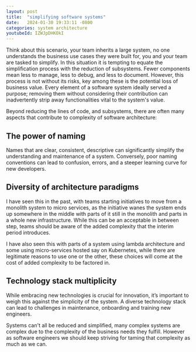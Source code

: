 ```yaml
---
layout: post
title:  "simplifying software systems"
date:   2024-01-30 19:33:11 -0800
categories: system architecture
youtubeId: IZWJpDHKOkI
---
```


Think about this scenario, your team inherits a large system, no one understands the business use cases they were built for, you and your team are tasked to simplify.
In this situation it is tempting to equate the simplification process with the reduction of subsystems. Fewer components mean less to manage, less to debug, and less to document. However, this process is not without its risks, key among these is the potential loss of business value. Every element of a software system ideally served a purpose; removing them without considering their contribution can inadvertently strip away functionalities vital to the system's value.

Beyond reducing the lines of code, and subsystems, there are often many aspects that contribute to complexity of software architecture:

## The power of naming

Names that are clear, consistent, descriptive can significantly simplify the understanding and maintenance of a system. Conversely, poor naming conventions can lead to confusion, errors, and a steeper learning curve for new developers.

## Diversity of architecture paradigms

I have seen this in the past, with teams starting initiatives to move from a monolith system to micro services, as the initiative wanes the system ends up somewhere in the middle with parts of it still in the monolith and parts in a whole new infrastructure. While this can be an acceptable in between step, teams should be aware of the added complexity that the interim period introduces.

I have also seen this with parts of a system using lambda architecture and some using micro-services hosted say on Kubernetes, while there are legitimate reasons to use one or the other, these choices will come at the cost of added complexity to be factored in.

## Technology stack multiplicity
 While embracing new technologies is crucial for innovation, it’s important to weigh this against the simplicity of the system. A diverse technology stack can lead to challenges in maintenance, onboarding and training new engineers.


Systems can't all be reduced and simplified, many complex systems are complex due to the complexity of the business needs they fulfill. However as software engineers we should keep striving for taming that complexity as much as we can.
